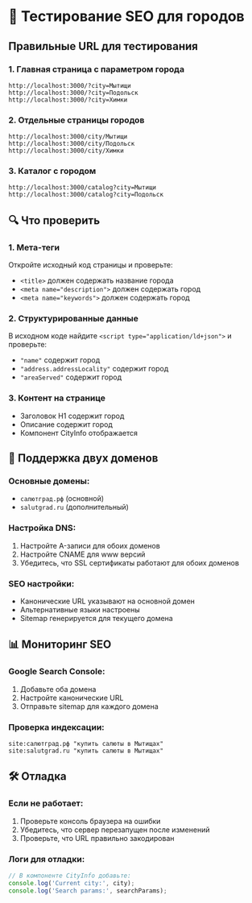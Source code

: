 # 🧪 Тестирование SEO для городов

## Правильные URL для тестирования

### 1. Главная страница с параметром города
```
http://localhost:3000/?city=Мытищи
http://localhost:3000/?city=Подольск
http://localhost:3000/?city=Химки
```

### 2. Отдельные страницы городов
```
http://localhost:3000/city/Мытищи
http://localhost:3000/city/Подольск
http://localhost:3000/city/Химки
```

### 3. Каталог с городом
```
http://localhost:3000/catalog?city=Мытищи
http://localhost:3000/catalog?city=Подольск
```

## 🔍 Что проверить

### 1. Мета-теги
Откройте исходный код страницы и проверьте:
- `<title>` должен содержать название города
- `<meta name="description">` должен содержать город
- `<meta name="keywords">` должен содержать город

### 2. Структурированные данные
В исходном коде найдите `<script type="application/ld+json">` и проверьте:
- `"name"` содержит город
- `"address.addressLocality"` содержит город
- `"areaServed"` содержит город

### 3. Контент на странице
- Заголовок H1 содержит город
- Описание содержит город
- Компонент CityInfo отображается

## 🚀 Поддержка двух доменов

### Основные домены:
- `салютград.рф` (основной)
- `salutgrad.ru` (дополнительный)

### Настройка DNS:
1. Настройте A-записи для обоих доменов
2. Настройте CNAME для www версий
3. Убедитесь, что SSL сертификаты работают для обоих доменов

### SEO настройки:
- Канонические URL указывают на основной домен
- Альтернативные языки настроены
- Sitemap генерируется для текущего домена

## 📊 Мониторинг SEO

### Google Search Console:
1. Добавьте оба домена
2. Настройте канонические URL
3. Отправьте sitemap для каждого домена

### Проверка индексации:
```
site:салютград.рф "купить салюты в Мытищах"
site:salutgrad.ru "купить салюты в Мытищах"
```

## 🛠️ Отладка

### Если не работает:
1. Проверьте консоль браузера на ошибки
2. Убедитесь, что сервер перезапущен после изменений
3. Проверьте, что URL правильно закодирован

### Логи для отладки:
```javascript
// В компоненте CityInfo добавьте:
console.log('Current city:', city);
console.log('Search params:', searchParams);
```




